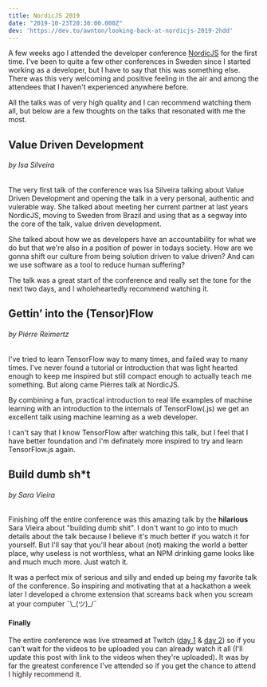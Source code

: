 ```yaml
---
title: NordicJS 2019
date: "2019-10-23T20:30:00.000Z"
dev: 'https://dev.to/awnton/looking-back-at-nordicjs-2019-2hdd'
---
```


A few weeks ago I attended the developer conference [NordicJS](https://nordicjs.com) for the first time. I've been to quite a few other conferences in Sweden since I started working as a developer, but I have to say that this was something else. There was this very welcoming and positive feeling in the air and among the attendees that I haven't experienced anywhere before.

All the talks was of very high quality and I can recommend watching them all, but below are a few thoughts on the talks that resonated with me the most.

## Value Driven Development

###### by Isa Silveira

The very first talk of the conference was Isa Silveira talking about Value Driven Development and opening the talk in a very personal, authentic and vulerable way. She talked about meeting her current partner at last years NordicJS, moving to Sweden from Brazil and using that as a segway into the core of the talk, value driven development.

She talked about how we as developers have an accountability for what we do but that we're also in a position of power in todays society. How are we gonna shift our culture from being solution driven to value driven? And can we use software as a tool to reduce human suffering?

The talk was a great start of the conference and really set the tone for the next two days, and I wholeheartedly recommend watching it.

## Gettin’ into the (Tensor)Flow

###### by Piérre Reimertz

I've tried to learn TensorFlow way to many times, and failed way to many times. I've never found a tutorial or introduction that was light hearted enough to keep me inspired but still compact enough to actually teach me something. But along came Piérres talk at NordicJS.

By combining a fun, practical introduction to real life examples of machine learning with an introduction to the internals of TensorFlow(.js) we get an excellent talk using machine learning as a web developer.

I can't say that I know TensorFlow after watching this talk, but I feel that I have better foundation and I'm definately  more inspired to try and learn TensorFlow.js again.

## Build dumb sh\*t

###### by Sara Vieira

Finishing off the entire conference was this amazing talk by the **hilarious** Sara Vieira about "building dumb shit". I don't want to go into to much details about the talk because I believe it's much better if you watch it for yourself. But I'll say that you'll hear about (not) making the world a better place, why useless is not worthless, what an NPM drinking game looks like and much much more. Just watch it.

It was a perfect mix of serious and silly and ended up being my favorite talk of the conference. So inspiring and motivating that at a hackathon a week later I developed a chrome extension that screams back when you scream at your computer ¯\\\_(ツ)_/¯

#### Finally

The entire conference was live streamed at Twitch ([day 1](https://www.twitch.tv/videos/492603232) & [day 2](https://www.twitch.tv/videos/493016688)) so if you can't wait for the videos to be uploaded you can already watch it all (I'll update this post with link to the videos when they're uploaded). It was by far the greatest conference I've attended so if you get the chance to attend I highly recommend it.
